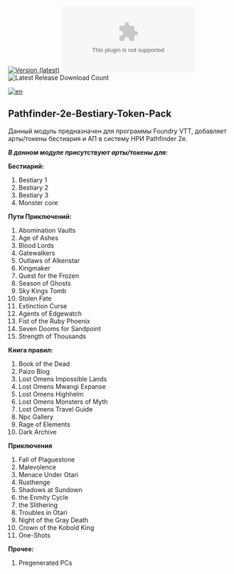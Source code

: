 [![Version (latest)](https://img.shields.io/github/v/release/Metofay/Pathfinder-2e-Bestiary-Token-Pack)](https://github.com/Metofay/Pathfinder-2e-Bestiary-Token-Pack/releases/latest)
![All Downloads](https://img.shields.io/github/downloads/Metofay/Pathfinder-2e-Bestiary-Token-Pack/latest/module.zip?color=5D4A66&label=DOWNLOADS&style=for-the-badge)
![Latest Release Download Count](https://img.shields.io/github.com/Metofay/Pathfinder-2e-Bestiary-Token-Pack/releases/latest/)


[![en](https://img.shields.io/badge/lang-en-red.svg)](https://github.com/Metofay/Pathfinder-2e-Bestiary-Token-Pack/blob/master/README-en.md)

## Pathfinder-2e-Bestiary-Token-Pack
Данный модуль предназначен для программы Foundry VTT, добавляет арты/токены бестиария и АП в систему НРИ Pathfinder 2e.

<b><i>В данном модуле присутствуют арты/токены для:</i></b>

<b>Бестиарий:</b>

1.	Bestiary 1
2.	Bestiary 2
3.	Bestiary 3
4.	Monster core

<b>Пути Приключений:</b>

1.	Abomination Vaults
2.	Age of Ashes
3.	Blood Lords
4.	Gatewalkers
5.	Outlaws of Alkenstar
6.	Kingmaker
7.	Quest for the Frozen
8.	Season of Ghosts
9.	Sky Kings Tomb
10.	Stolen Fate
11.	Extinction Curse
12. Agents of Edgewatch
13. Fist of the Ruby Phoenix
14. Seven Dooms for Sandpoint
15. Strength of Thousands

<b>Книга правил:</b>

1. Book of the Dead
2. Paizo Blog
3. Lost Omens Impossible Lands
4. Lost Omens Mwangi Expanse
5. Lost Omens Highhelm
6. Lost Omens Monsters of Myth
7. Lost Omens Travel Guide
8. Npc Gallery
9. Rage of Elements
10. Dark Archive

<b>Приключения</b>

1. Fall of Plaguestone
2. Malevolence
3. Menace Under Otari
4. Rusthenge
5. Shadows at Sundown
6. the Enmity Cycle
7. the Slithering
8. Troubles in Otari
9. Night of the Gray Death
10. Crown of the Kobold King
11. One-Shots

<b>Прочее:</b>

1. Pregenerated PCs

